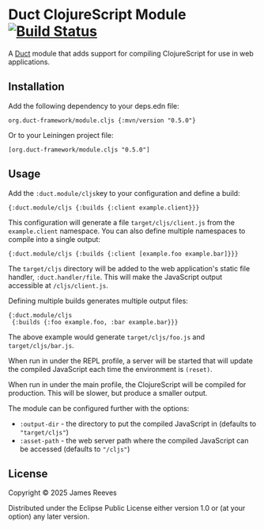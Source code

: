 # Duct ClojureScript Module [![Build Status](https://github.com/duct-framework/module.cljs/actions/workflows/test.yml/badge.svg)](https://github.com/duct-framework/module.cljs/actions/workflows/test.yml)

A [Duct][] module that adds support for compiling ClojureScript for
use in web applications.

[duct]: https://github.com/duct-framework/duct

## Installation

Add the following dependency to your deps.edn file:

    org.duct-framework/module.cljs {:mvn/version "0.5.0"}

Or to your Leiningen project file:

    [org.duct-framework/module.cljs "0.5.0"]

## Usage

Add the `:duct.module/cljs`key to your configuration and define a build:

```edn
{:duct.module/cljs {:builds {:client example.client}}}
```

This configuration will generate a file `target/cljs/client.js` from the
`example.client` namespace. You can also define multiple namespaces to
compile into a single output:

```edn
{:duct.module/cljs {:builds {:client [example.foo example.bar]}}}
```

The `target/cljs` directory will be added to the web application's static
file handler, `:duct.handler/file`. This will make the JavaScript output
accessible at `/cljs/client.js`.

Defining multiple builds generates multiple output files:

```edn
{:duct.module/cljs
 {:builds {:foo example.foo, :bar example.bar}}}
```

The above example would generate `target/cljs/foo.js` and
`target/cljs/bar.js`.

When run in under the REPL profile, a server will be started that will
update the compiled JavaScript each time the environment is `(reset)`.

When run in under the main profile, the ClojureScript will be compiled
for production. This will be slower, but produce a smaller output.

The module can be configured further with the options:

- `:output-dir` - the directory to put the compiled JavaScript in
  (defaults to `"target/cljs"`)
- `:asset-path` - the web server path where the compiled JavaScript can
  be accessed (defaults to `"/cljs"`)


## License

Copyright © 2025 James Reeves

Distributed under the Eclipse Public License either version 1.0 or (at
your option) any later version.
